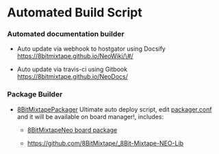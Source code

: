 # Automated Build Script

### Automated documentation builder

* Auto update via webhook to hostgator using Docsify https://8bitmixtape.github.io/NeoWiki/\#/

* Auto update via travis-ci using Gitbook https://8bitmixtape.github.io/NeoDocs/

### Package Builder

* [8BitMixtapePackager](https://github.com/8BitMixtape/8BitMixtapePackager) Ultimate auto deploy script, edit [packager.conf](https://github.com/8BitMixtape/8BitMixtapePackager/blob/master/packager.conf) and it will be available on board manager!, includes:

    * [8BitMixtapeNeo board package](https://github.com/8BitMixtape/8BitMixtapePlatform)

    * https://github.com/8BitMixtape/_8Bit-Mixtape-NEO-Lib